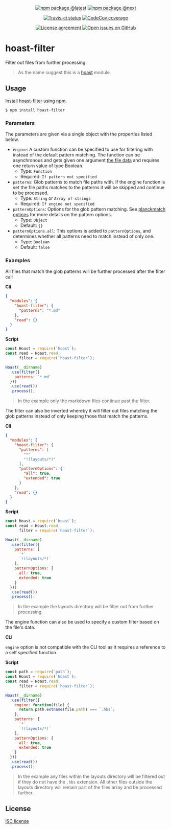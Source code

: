 <div align="center">
  
  [![npm package @latest](https://img.shields.io/npm/v/hoast-filter.svg?label=npm@latest&style=flat-square&maxAge=3600)](https://npmjs.com/package/hoast-filter)
  [![npm package @next](https://img.shields.io/npm/v/hoast-filter/next.svg?label=npm@next&style=flat-square&maxAge=3600)](https://npmjs.com/package/hoast-filter/v/next)
  
  [![Travis-ci status](https://img.shields.io/travis-ci/hoast/hoast-filter.svg?branch=master&label=test%20status&style=flat-square&maxAge=3600)](https://travis-ci.org/hoast/hoast-filter)
  [![CodeCov coverage](https://img.shields.io/codecov/c/github/hoast/hoast-filter/master.svg?label=test%20coverage&style=flat-square&maxAge=3600)](https://codecov.io/gh/hoast/hoast-filter)
  
  [![License agreement](https://img.shields.io/github/license/hoast/hoast-filter.svg?style=flat-square&maxAge=86400)](https://github.com/hoast/hoast-filter/blob/master/LICENSE)
  [![Open issues on GitHub](https://img.shields.io/github/issues/hoast/hoast-filter.svg?style=flat-square&maxAge=86400)](https://github.com/hoast/hoast-filter/issues)
  
</div>

# hoast-filter

Filter out files from further processing.

> As the name suggest this is a [hoast](https://github.com/hoast/hoast#readme) module.

## Usage

Install [hoast-filter](https://npmjs.com/package/hoast-filter) using [npm](https://npmjs.com).

```
$ npm install hoast-filter
```

### Parameters

The parameters are given via a single object with the properties listed below.

* `engine`: A custom function can be specified to use for filtering with instead of the default pattern matching. The function can be asynchronous and gets given one argument [the file data](https://github.com/hoast/hoast#modules) and requires one return value of type Boolean.
  * Type: `Function`
  * Required: `If pattern not specified`
* `patterns`: Glob patterns to match file paths with. If the engine function is set the file paths matches to the patterns it will be skipped and continue to be processed.
  * Type: `String` or `Array of strings`
  * Required: `If engine not specified`
* `patternOptions`: Options for the glob pattern matching. See [planckmatch options](https://github.com/redkenrok/node-planckmatch#options) for more details on the pattern options.
  * Type: `Object`
  * Default: `{}`
* `patternOptions.all`: This options is added to `patternOptions`, and determines whether all patterns need to match instead of only one.
  * Type: `Boolean`
  * Default: `false`

### Examples

All files that match the glob patterns will be further processed after the filter call

**Cli**

```json
{
  "modules": {
    "hoast-filter": {
      "patterns": "*.md"
    },
    "read": {}
  }
}
```

**Script**

```javascript
const Hoast = require(`hoast`);
const read = Hoast.read,
      filter = require(`hoast-filter`);

Hoast(__dirname)
  .use(filter({
    patterns: `*.md`
  }))
  .use(read())
  .process();
```

> In the example only the markdown files continue past the filter.

The filter can also be inverted whereby it will filter out files matching the glob patterns instead of only keeping those that match the patterns.

**Cli**

```json
{
  "modules": {
    "hoast-filter": {
      "patterns": [
        "*"
        "!(layouts/*)"
      ],
      "patternOptions": {
        "all": true,
        "extended": true
      }
    },
    "read": {}
  }
}
```

**Script**

```javascript
const Hoast = require(`hoast`);
const read = Hoast.read,
      filter = require(`hoast-filter`);

Hoast(__dirname)
  .use(filter({
    patterns: [
      `*`
      `!(layouts/*)`
    ],
    patternOptions: {
      all: true,
      extended: true
    }
  }))
  .use(read())
  .process();
```

> In the example the layouts directory will be filter out from further processing.

The engine function can also be used to specify a custom filter based on the file's data.

**CLI**

`engine` option is not compatible with the CLI tool as it requires a reference to a self specified function.

**Script**

```javascript
const path = require(`path`);
const Hoast = require(`hoast`);
const read = Hoast.read,
      filter = require(`hoast-filter`);

Hoast(__dirname)
  .use(filter({
    engine: function(file) {
      return path.extname(file.path) === `.hbs`;
    },
    patterns: [
      `*`
      `!(layouts/*)`
    ],
    patternOptions: {
      all: true,
      extended: true
    }
  }))
  .use(read())
  .process();
```

> In the example any files within the layouts directory will be filtered out if they do not have the `.hbs` extension. All other files outside the layouts directory will remain part of the files array and be processed further.

## License

[ISC license](https://github.com/hoast/hoast-filter/blob/master/LICENSE)